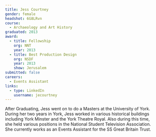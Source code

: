 ```yaml
---
title: Jess Courtney
gender: female
headshot: 6G8LRvn
course:
  - Archaeology and Art History
graduated: 2013
award: 
  - title: Fellowship
    org: NNT
    year: 2013
  - title: Best Production Design
    org: NSDF
    year: 2013
    show: Jerusalem
submitted: false
careers:
  - Events Assistant
links:
  - type: LinkedIn
    username: jecourtney
---
```


After Graduating, Jess went on to do a Masters at the University of York. During her two years in York, Jess worked in various historical buildings including York Minster and the York Theatre Royal. Also during this time, she held various positions in the National Student Television Association. She currently works as an Events Assistant for the SS Great Britain Trust.